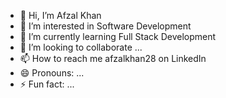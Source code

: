- 👋 Hi, I’m Afzal Khan 
- 👀 I’m interested in Software Development
- 🌱 I’m currently learning Full Stack Development
- 💞️ I’m looking to collaborate ...
- 📫 How to reach me afzalkhan28 on LinkedIn
- 😄 Pronouns: ...
- ⚡ Fun fact: ...

<!---
afzalkhan28/afzalkhan28 is a ✨ special ✨ repository because its `README.md` (this file) appears on your GitHub profile.
You can click the Preview link to take a look at your changes.
--->
